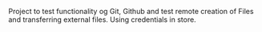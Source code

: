 Project to test functionality og Git, Github and test remote creation of Files and transferring external files. Using credentials in store.
